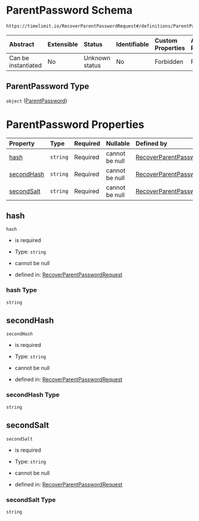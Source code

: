 # ParentPassword Schema

```txt
https://timelimit.io/RecoverParentPasswordRequest#/definitions/ParentPassword
```

| Abstract            | Extensible | Status         | Identifiable | Custom Properties | Additional Properties | Access Restrictions | Defined In                                                                                                    |
| :------------------ | :--------- | :------------- | :----------- | :---------------- | :-------------------- | :------------------ | :------------------------------------------------------------------------------------------------------------ |
| Can be instantiated | No         | Unknown status | No           | Forbidden         | Forbidden             | none                | [RecoverParentPasswordRequest.schema.json\*](RecoverParentPasswordRequest.schema.json "open original schema") |

## ParentPassword Type

`object` ([ParentPassword](recoverparentpasswordrequest-definitions-parentpassword.md))

# ParentPassword Properties

| Property                  | Type     | Required | Nullable       | Defined by                                                                                                                                                                                                             |
| :------------------------ | :------- | :------- | :------------- | :--------------------------------------------------------------------------------------------------------------------------------------------------------------------------------------------------------------------- |
| [hash](#hash)             | `string` | Required | cannot be null | [RecoverParentPasswordRequest](recoverparentpasswordrequest-definitions-parentpassword-properties-hash.md "https://timelimit.io/RecoverParentPasswordRequest#/definitions/ParentPassword/properties/hash")             |
| [secondHash](#secondhash) | `string` | Required | cannot be null | [RecoverParentPasswordRequest](recoverparentpasswordrequest-definitions-parentpassword-properties-secondhash.md "https://timelimit.io/RecoverParentPasswordRequest#/definitions/ParentPassword/properties/secondHash") |
| [secondSalt](#secondsalt) | `string` | Required | cannot be null | [RecoverParentPasswordRequest](recoverparentpasswordrequest-definitions-parentpassword-properties-secondsalt.md "https://timelimit.io/RecoverParentPasswordRequest#/definitions/ParentPassword/properties/secondSalt") |

## hash

`hash`

- is required

- Type: `string`

- cannot be null

- defined in: [RecoverParentPasswordRequest](recoverparentpasswordrequest-definitions-parentpassword-properties-hash.md "https://timelimit.io/RecoverParentPasswordRequest#/definitions/ParentPassword/properties/hash")

### hash Type

`string`

## secondHash

`secondHash`

- is required

- Type: `string`

- cannot be null

- defined in: [RecoverParentPasswordRequest](recoverparentpasswordrequest-definitions-parentpassword-properties-secondhash.md "https://timelimit.io/RecoverParentPasswordRequest#/definitions/ParentPassword/properties/secondHash")

### secondHash Type

`string`

## secondSalt

`secondSalt`

- is required

- Type: `string`

- cannot be null

- defined in: [RecoverParentPasswordRequest](recoverparentpasswordrequest-definitions-parentpassword-properties-secondsalt.md "https://timelimit.io/RecoverParentPasswordRequest#/definitions/ParentPassword/properties/secondSalt")

### secondSalt Type

`string`
